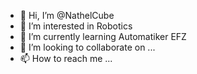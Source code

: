 - 👋 Hi, I’m @NathelCube
- 👀 I’m interested in Robotics
- 🌱 I’m currently learning Automatiker EFZ
- 💞️ I’m looking to collaborate on ...
- 📫 How to reach me ...

<!---
NathelCube/NathelCube is a ✨ special ✨ repository because its `README.md` (this file) appears on your GitHub profile.
You can click the Preview link to take a look at your changes.
--->
